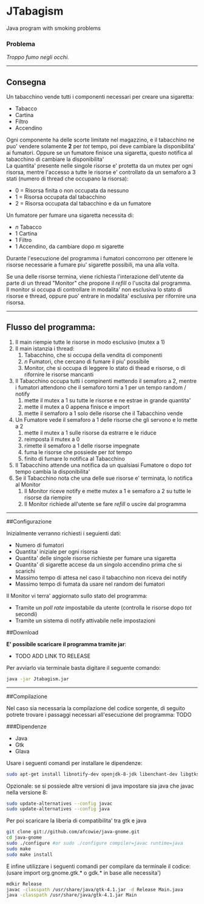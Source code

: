 # JTabagism
Java program with smoking problems

### Problema
_Troppo fumo negli occhi._

---

## Consegna
Un tabacchino vende tutti i componenti necessari per creare una sigaretta:
- Tabacco
- Cartina
- Filtro
- Accendino

Ogni componente ha delle scorte limitate nel magazzino, e il tabacchino ne puo'
vendere solamente **2** per _tot_ tempo, poi deve cambiare la disponibilita'
ai fumatori. Oppure se un fumatore finisce una sigaretta, questo notifica
al tabacchino di cambiare la disponibilita'<br>
La quantita' presente nelle singole risorse e' protetta da un mutex
per ogni risorsa, mentre l'accesso a tutte le risorse e' controllato da
un semaforo a 3 stati (numero di thread che occupano la risorsa):
- 0 = Risorsa finita o non occupata da nessuno
- 1 = Risorsa occupata dal tabacchino
- 2 = Risorsa occupata dal tabacchino e da un fumatore

Un fumatore per fumare una sigaretta necessita di:
- _n_ Tabacco
- 1 Cartina
- 1 Filtro
- 1 Accendino, da cambiare dopo _m_ sigarette

Durante l'esecuzione del programma i fumatori concorrono per ottenere le risorse
necessarie a fumare piu' sigarette possibili, ma una alla volta.

Se una delle risorse termina, viene richiesta l'interazione dell'utente da parte
di un thread "Monitor" che propone il _refill_ o l'uscita dal programma.<br>
Il monitor si occupa di controllare in modalita' non esclusiva
lo stato di risorse e thread, oppure puo' entrare in modalita' esclusiva per
rifornire una risorsa.

---

## Flusso del programma:
1. Il main riempie tutte le risorse in modo esclusivo (mutex a 1)
1. Il main istanzia i thread:
    1. Tabacchino, che si occupa della vendita di componenti
    1. _n_ Fumatori, che cercano di fumare il piu' possibile
    1. Monitor, che si occupa di leggere lo stato di thead e risorse,
        o di rifornire le risorse mancanti
1. Il Tabacchino occupa tutti i compinenti mettendo il semaforo a 2, mentre
    i fumatori attendono che il semaforo torni a 1 per un tempo random / notify
    1. mette il mutex a 1 su tutte le risorse e ne estrae in grande quantita'
    1. mette il mutex a 0 appena finisce e import
    1. mette il semaforo a 1 solo delle risorse che il Tabacchino vende
1. Un Fumatore vede il semaforo a 1 delle risorse che gli servono e lo mette a 2
    1. mette il mutex a 1 sulle risorse da estrarre e le riduce
    1. reimposta il mutex a 0
    1. rimette il semaforo a 1 delle risorse impegnate
    1. fuma le risorse che possiede per _tot_ tempo
    1. finito di fumare lo notifica al Tabacchino
1. Il Tabacchino attende una notifica da un qualsiasi Fumatore
    o dopo _tot_ tempo cambia la disponibilita'
1. Se il Tabacchino nota che una delle sue risorse e' terminata,
    lo notifica al Monitor
    1. Il Monitor riceve notify e mette mutex a 1 e semaforo a 2 su
        tutte le risorse da riempire
    1. Il Monitor richiede all'utente se fare _refill_ o uscire dal programma

---

##Configurazione

Inizialmente verranno richiesti i seguienti dati:
- Numero di fumatori
- Quantita' iniziale per ogni risorsa
- Quantita' delle singole risorse richieste per fumare una sigaretta
- Quantita' di sigarette accese da un singolo accendino prima che si scarichi
- Massimo tempo di attesa nel caso il tabacchino non riceva dei notify
- Massimo tempo di fumata da usare nel random dei fumatori

Il Monitor vi terra' aggiornato sullo stato del programma:
- Tramite un _poll rate_ impostabile da utente
    (controlla le risorse dopo _tot_ secondi)
- Tramite un sistema di notify attivabile nelle impostazioni

##Download

**E' possibile scaricare il programma tramite jar**:
- TODO ADD LINK TO RELEASE

Per avviarlo via terminale basta digitare il seguente comando:
```bash
java -jar Jtabagism.jar
```

---

##Compilazione

Nel caso sia necessaria la compilazione del codice sorgente, di seguito potrete
trovare i passaggi necessari all'esecuzione del programma:
TODO

###Dipendenze
- Java
- Gtk
- Glava

Usare i seguenti comandi per installare le dipendenze:

```bash
sudo apt-get install libnotify-dev openjdk-8-jdk libenchant-dev libgtksourceview-3.0-dev librsvg2-dev junit libglade2-dev libgladeui-dev 
```

Opzionale: se si possiede altre versioni di java impostare sia java che javac nella versione 8:

```bash
sudo update-alternatives --config javac
sudo update-alternatives --config java
```



Per poi scaricare la liberia di compatibilita' tra gtk e java

```bash
git clone git://github.com/afcowie/java-gnome.git 
cd java-gnome
sudo ./configure #or sudo ./configure compiler=javac runtime=java
sudo make
sudo make install
```


E infine utilizzare i seguenti comandi per compilare da terminale il codice: (usare import org.gnome.gtk.* o gdk.* in base alle necessita')

```bash
mdkir Release
javac -classpath /usr/share/java/gtk-4.1.jar -d Release Main.java
java -classpath /usr/share/java/gtk-4.1.jar Main
```
